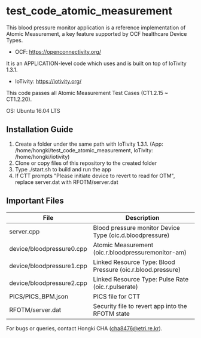 # test_code_atomic_measurement

This blood pressure monitor application is a reference implementation of Atomic Measurement, a key feature supported by OCF healthcare Device Types.
- OCF: https://openconnectivity.org/

It is an APPLICATION-level code which uses and is built on top of IoTivity 1.3.1.
- IoTivity: https://iotivity.org/

This code passes all Atomic Measurement Test Cases (CT1.2.15 ~ CT1.2.20).

OS: Ubuntu 16.04 LTS

## Installation Guide
1. Create a folder under the same path with IoTivity 1.3.1. (App: /home/hongki/test_code_atomic_measurement, IoTivity: /home/hongki/iotivity)
2. Clone or copy files of this repository to the created folder
3. Type ./start.sh to build and run the app
4. If CTT prompts "Please initiate device to revert to read for OTM", replace server.dat with RFOTM/server.dat

## Important Files



| File  |  Description |  
| ----- | ----- | 
| server.cpp |  Blood pressure monitor Device Type (oic.d.bloodpressure)  |  
| device/bloodpressure0.cpp |  Atomic Measurement (oic.r.bloodpressuremonitor-am)  |  
| device/bloodpressure1.cpp |  Linked Resource Type: Blood Pressure (oic.r.blood.pressure)  |   
| device/bloodpressure2.cpp |  Linked Resource Type: Pulse Rate (oic.r.pulserate)  |   
| PICS/PICS_BPM.json |  PICS file for CTT  |  
| RFOTM/server.dat |  Security file to revert app into the RFOTM state  |  


For bugs or queries, contact Hongki CHA (cha8476@etri.re.kr).
